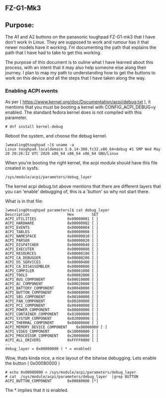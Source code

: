 ## FZ-G1-Mk3

## Purpose:

The A1 and A2 buttons on the panasonic toughpad FZ-G1-mk3 that I have don't work in Linux.  They are supposed to work and 
rumour has it that newer models have it working.  I'm documenting the path that explains the path that I have had to take
to get this working.

The purpose of this document is to ouline what I have learned about this process, with an intent that it may also help
someone else along their journey.  I plan to map my path to understanding how to get the buttons to work on this device and
all the steps that I have taken along the way.

### Enabling ACPI events

As per ( https://www.kernel.org/doc/Documentation/acpi/debug.txt ), it mentions that you must be booting a kernel
with CONFIG_ACPI_DEBUG=y enabled.  The standard fedora kernel does is not compiled with this parameter.

```
# dnf install kernel-debug
```

Reboot the system, and choose the debug kernel.


```
[wmealing@toughpad ~]$ uname -a
Linux toughpad.localdomain 5.6.14-300.fc32.x86_64+debug #1 SMP Wed May 20 20:26:12 UTC 2020 x86_64 x86_64 x86_64 GNU/Linux
```

When you're booting the right kernel, the acpi module should have this file created in sysfs.

```
/sys/module/acpi/parameters/debug_layer 
```

The kernel acpi debug.txt above mentions that there are different layers that you can 'enable' debugging of,
this is a 'button' so why not start there.

What is in that file:

```
[wmealing@toughpad parameters]$ cat debug_layer 
Description              	Hex        SET
ACPI_UTILITIES           	0x00000001 [ ]
ACPI_HARDWARE            	0x00000002 [ ]
ACPI_EVENTS              	0x00000004 [ ]
ACPI_TABLES              	0x00000008 [ ]
ACPI_NAMESPACE           	0x00000010 [ ]
ACPI_PARSER              	0x00000020 [ ]
ACPI_DISPATCHER          	0x00000040 [ ]
ACPI_EXECUTER            	0x00000080 [ ]
ACPI_RESOURCES           	0x00000100 [ ]
ACPI_CA_DEBUGGER         	0x00000200 [ ]
ACPI_OS_SERVICES         	0x00000400 [ ]
ACPI_CA_DISASSEMBLER     	0x00000800 [ ]
ACPI_COMPILER            	0x00001000 [ ]
ACPI_TOOLS               	0x00002000 [ ]
ACPI_BUS_COMPONENT       	0x00010000 [ ]
ACPI_AC_COMPONENT        	0x00020000 [ ]
ACPI_BATTERY_COMPONENT   	0x00040000 [ ]
ACPI_BUTTON_COMPONENT    	0x00080000 [ ]
ACPI_SBS_COMPONENT       	0x00100000 [ ]
ACPI_FAN_COMPONENT       	0x00200000 [ ]
ACPI_PCI_COMPONENT       	0x00400000 [ ]
ACPI_POWER_COMPONENT     	0x00800000 [ ]
ACPI_CONTAINER_COMPONENT 	0x01000000 [ ]
ACPI_SYSTEM_COMPONENT    	0x02000000 [ ]
ACPI_THERMAL_COMPONENT   	0x04000000 [ ]
ACPI_MEMORY_DEVICE_COMPONENT	0x08000000 [ ]
ACPI_VIDEO_COMPONENT     	0x10000000 [ ]
ACPI_PROCESSOR_COMPONENT 	0x20000000 [ ]
ACPI_ALL_DRIVERS         	0xFFFF0000 [ ]
--
debug_layer = 0x00000000 ( * = enabled)

```

Wow, thats kinda nice, a nice layout of the bitwise debugging.  Lets enable the button ( 0x00080000 )

```
# echo 0x00080000 > /sys/module/acpi/parameters/debug_layer 
# cat  /sys/module/acpi/parameters/debug_layer  |grep BUTTON
ACPI_BUTTON_COMPONENT    	0x00080000 [*]
```

The * implies that it is enabled.

###
